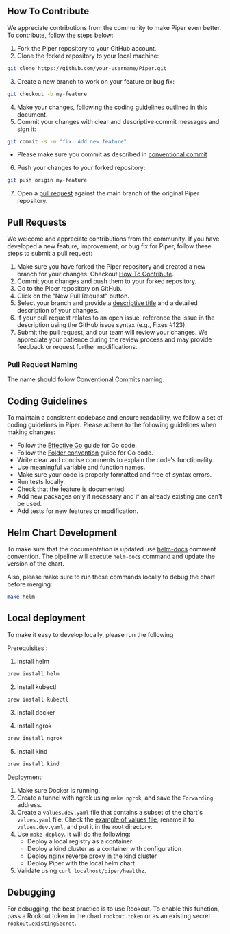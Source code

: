## How To Contribute

We appreciate contributions from the community to make Piper even better. To contribute, follow the steps below:

1. Fork the Piper repository to your GitHub account.
2. Clone the forked repository to your local machine:
```bash
git clone https://github.com/your-username/Piper.git
```
3. Create a new branch to work on your feature or bug fix:
```bash
git checkout -b my-feature
```
4. Make your changes, following the coding guidelines outlined in this document.
5. Commit your changes with clear and descriptive commit messages and sign it:
```bash
git commit -s -m "fix: Add new feature"
```
* Please make sure you commit as described in [conventional commit](https://www.conventionalcommits.org/en/v1.0.0/)
6. Push your changes to your forked repository:
```bash
git push origin my-feature
```
7. Open a [pull request](#pull-requests) against the main branch of the original Piper repository.

## Pull Requests

We welcome and appreciate contributions from the community. If you have developed a new feature, improvement, or bug fix for Piper, follow these steps to submit a pull request:

1. Make sure you have forked the Piper repository and created a new branch for your changes. Checkout [How To Contribute](#How-to-contribute).
2. Commit your changes and push them to your forked repository.
3. Go to the Piper repository on GitHub.
4. Click on the "New Pull Request" button.
5. Select your branch and provide a [descriptive title](#pull-request-naming) and a detailed description of your changes.
6. If your pull request relates to an open issue, reference the issue in the description using the GitHub issue syntax (e.g., Fixes #123).
7. Submit the pull request, and our team will review your changes. We appreciate your patience during the review process and may provide feedback or request further modifications.

### Pull Request Naming

The name should follow Conventional Commits naming.

## Coding Guidelines

To maintain a consistent codebase and ensure readability, we follow a set of coding guidelines in Piper. Please adhere to the following guidelines when making changes:

* Follow the [Effective Go](https://go.dev/doc/effective_go) guide for Go code.
* Follow the [Folder convention](https://github.com/golang-standards/project-layout) guide for Go code.
* Write clear and concise comments to explain the code's functionality.
* Use meaningful variable and function names.
* Make sure your code is properly formatted and free of syntax errors.
* Run tests locally.
* Check that the feature is documented.
* Add new packages only if necessary and if an already existing one can't be used.
* Add tests for new features or modification.

## Helm Chart Development

To make sure that the documentation is updated use [helm-docs](https://github.com/norwoodj/helm-docs) comment convention. The pipeline will execute `helm-docs` command and update the version of the chart.

Also, please make sure to run those commands locally to debug the chart before merging:

```bash
make helm
```

## Local deployment

To make it easy to develop locally, please run the following

Prerequisites :
1. install helm
```bash
brew install helm
```
2. install kubectl
```bash
brew install kubectl
```
3. install docker

4. install ngrok
```bash
brew install ngrok
```
5. install kind
```bash
brew install kind
```

Deployment:
1. Make sure Docker is running.
2. Create a tunnel with ngrok using `make ngrok`, and save the `Forwarding` address.
3. Create a `values.dev.yaml` file that contains a subset of the chart's `values.yaml` file. Check the [example of values file](https://github.com/quickube/piper/tree/main/examples/template.values.dev.yaml), rename it to `values.dev.yaml`, and put it in the root directory.
4. Use `make deploy`. It will do the following:
   * Deploy a local registry as a container
   * Deploy a kind cluster as a container with configuration
   * Deploy nginx reverse proxy in the kind cluster
   * Deploy Piper with the local helm chart
5. Validate using `curl localhost/piper/healthz`.

## Debugging

For debugging, the best practice is to use Rookout. To enable this function, pass a Rookout token in the chart `rookout.token` or as an existing secret `rookout.existingSecret`.